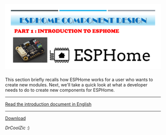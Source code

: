 # ![image](./images/title1.png)

This section briefly recalls how ESPHome works for a user who wants to create new modules.
Next, we'll take a quick look at what a developer needs to do to create new components for ESPHome.
___
[Read the introduction document in English](/Part1-introduction/part1-introduction-US.md)
___
<a id="raw-url" href="https://github.com/DrCoolzic/ESPHomeCompDev/blob/main/Part1-introduction/part1-introduction-FR.pdf" title="Download" download>Download</a>

*DrCoolZic* :)

